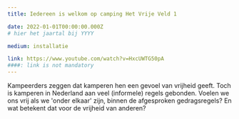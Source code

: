 ```yaml
---
title: Iedereen is welkom op camping Het Vrije Veld 1

date: 2022-01-01T00:00:00.000Z
# hier het jaartal bij YYYY

medium: installatie 

link: https://www.youtube.com/watch?v=HxcUWTG50pA  
####: link is not mandatory
---
```


Kampeerders zeggen dat kamperen hen een gevoel van vrijheid geeft. Toch is kamperen in Nederland aan veel (informele) regels gebonden. Voelen we ons vrij als we 'onder elkaar' zijn, binnen de afgesproken gedragsregels? En wat betekent dat voor de vrijheid van anderen? 

